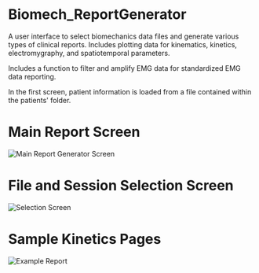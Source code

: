 # Biomech_ReportGenerator
A user interface to select biomechanics data files and generate various types of clinical reports. Includes plotting data for kinematics, kinetics, electromygraphy, and spatiotemporal parameters.

Includes a function to filter and amplify EMG data for standardized EMG data reporting.

In the first screen, patient information is loaded from a file contained within the patients' folder.

# Main Report Screen
![Main Report Generator Screen](images/SGM_report_generator_screen1.png)

# File and Session Selection Screen
![Selection Screen](images/SGM_report_generator_screen2.png)

# Sample Kinetics Pages
![Example Report](images/SGM_report_generator_report.png)
